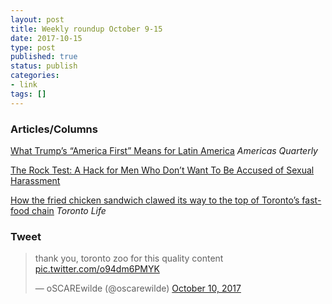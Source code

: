 ```yaml
---
layout: post
title: Weekly roundup October 9-15
date: 2017-10-15
type: post
published: true
status: publish
categories:
- link
tags: []
---
```


### Articles/Columns

[What Trump’s “America First” Means for Latin America](https://www.americasquarterly.org/node/9155 "What Trump’s “America First” Means for Latin America. By Richard E. Feinberg") *Americas Quarterly*

[The Rock Test: A Hack for Men Who Don’t Want To Be Accused of Sexual Harassment](https://medium.com/@annevictoriaclark/the-rock-test-a-hack-for-men-who-dont-want-to-be-accused-of-sexual-harassment-73c45e0b49af "The Rock Test: A Hack for Men Who Don’t Want To Be Accused of Sexual Harassment")

[How the fried chicken sandwich clawed its way to the top of Toronto’s fast-food chain](https://torontolife.com/food/fried-chicken-sandwich-became-new-burger/ "How the fried chicken sandwich clawed its way to the top of Toronto’s fast-food chain. By Corey Mintz") *Toronto Life*

### Tweet

<blockquote class="twitter-tweet" data-lang="en"><p lang="en" dir="ltr">thank you, toronto zoo for this quality content <a href="https://t.co/o94dm6PMYK">pic.twitter.com/o94dm6PMYK</a></p>&mdash; oSCAREwilde (@oscarewilde) <a href="https://twitter.com/oscarewilde/status/917813656813006849?ref_src=twsrc%5Etfw">October 10, 2017</a></blockquote> <script async src="//platform.twitter.com/widgets.js" charset="utf-8"></script>
